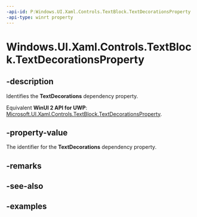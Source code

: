 ```yaml
---
-api-id: P:Windows.UI.Xaml.Controls.TextBlock.TextDecorationsProperty
-api-type: winrt property
---
```


<!-- Property syntax.
public DependencyProperty TextDecorationsProperty { get; }
-->

# Windows.UI.Xaml.Controls.TextBlock.TextDecorationsProperty

## -description
Identifies the **TextDecorations** dependency property.

Equivalent **WinUI 2 API for UWP**: [Microsoft.UI.Xaml.Controls.TextBlock.TextDecorationsProperty](/windows/winui/api/microsoft.ui.xaml.controls.textblock.textdecorationsproperty).

## -property-value
The identifier for the **TextDecorations** dependency property.

## -remarks

## -see-also

## -examples

